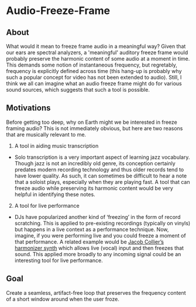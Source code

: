 # Audio-Freeze-Frame

## About

What would it mean to freeze frame audio in a meaningful way? Given that our ears are spectral analyzers, a 'meaningful' auditory freeze frame would probably preserve the harmonic content of some audio at a moment in time. This demands some notion of instantaneous frequency, but regretably, frequency is explicitly defined across time (this hang-up is probably why such a popular concept for video has not been extended to audio). Still, I think we all can imagine what an audio freeze frame might do for various sound sources, which suggests that such a tool is possible.

## Motivations

Before getting too deep, why on Earth might we be interested in freeze framing audio? This is not immediately obvious, but here are two reasons that are musically relevant to me.

1. A tool in aiding music transcription
- Solo transcription is a very important aspect of learning jazz vocabulary. Though jazz is not an incredibly old genre, its conception certainly predates modern recording technology and thus older records tend to have lower quality. As such, it can sometimes be difficult to hear a note that a soloist plays, especially when they are playing fast. A tool that can freeze audio while preserving its harmonic content would be very helpful in identifying these notes.

2. A tool for live performance
- DJs have popularized another kind of ‘freezing’ in the form of record scratching. This is applied to pre-existing recordings (typically on vinyls) but happens in a live context as a performance technique. Now, imagine, if you were performing live and you could freeze a moment of that performance. A related example would be [Jacob Collier’s harmonizer synth](https://youtu.be/PHkKMJ6DCZQ?si=lfv_GjRV-hZ36FMl&t=41) which allows live (vocal) input and then freezes that sound. This applied more broadly to any incoming signal could be an interesting tool for live performance.

## Goal

Create a seamless, artifact-free loop that preserves the frequency content of a short window around when the user froze.

